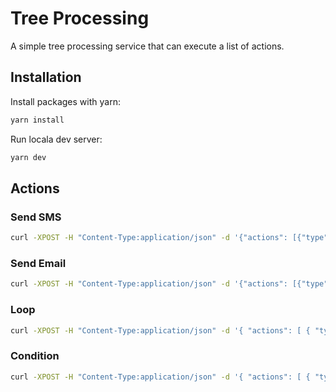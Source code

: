 # Tree Processing

A simple tree processing service that can execute a list of actions.

## Installation

Install packages with yarn:

```bash
yarn install
```

Run locala dev server:

```bash
yarn dev
```

## Actions

### Send SMS

```bash
curl -XPOST -H "Content-Type:application/json" -d '{"actions": [{"type":"send_sms", "data": {"phone":"+12345678", "text":"hello"}}]}' http://localhost:3000/actions
```

### Send Email

```bash
curl -XPOST -H "Content-Type:application/json" -d '{"actions": [{"type":"send_email", "data": {"sender":"alex@example.com", "recipient":"bob@example.com", "subject": "Welcome Bob", "body": "Hi, nice to meet ya."}}]}' http://localhost:3000/actions
```

### Loop

```bash
curl -XPOST -H "Content-Type:application/json" -d '{ "actions": [ { "type":"loop", "data": { "times":2, "action": { "type":"send_sms", "data": {"phone":"+12345678", "text":"hello"} } } } ]}' http://localhost:3000/actions
```

### Condition

```bash
curl -XPOST -H "Content-Type:application/json" -d '{ "actions": [ { "type":"condition", "data": { "condition": "Math.random() < 0.5", "trueAction": { "type":"send_sms", "data": {"phone":"+12345678", "text":"hello"} }, "falseAction": { "type":"send_email", "data": { "type":"send_email", "data": { "sender":"alex@example.com", "recipient":"bob@example.com", "subject": "Welcome Bob", "body": "Hi, nice to meet ya." } } } } } ]}' http://localhost:3000/actions
```
